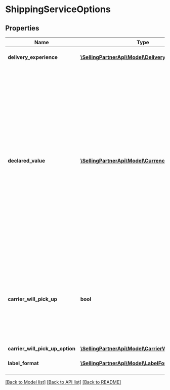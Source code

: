 # ShippingServiceOptions

## Properties
Name | Type | Description | Notes
------------ | ------------- | ------------- | -------------
**delivery_experience** | [**\SellingPartnerApi\Model\DeliveryExperienceType**](DeliveryExperienceType.md) | The delivery confirmation level. | 
**declared_value** | [**\SellingPartnerApi\Model\CurrencyAmount**](CurrencyAmount.md) | The declared value of the shipment. The carrier uses this value to determine the amount to use to insure the shipment. If DeclaredValue is greater than the carrier&#39;s minimum insurance amount, the seller is charged for the additional insurance as determined by the carrier. For information about optional insurance coverage, see the Seller Central Help [UK](https://sellercentral.amazon.co.uk/gp/help/200204080) [US](https://sellercentral.amazon.com/gp/help/200204080). | [optional] 
**carrier_will_pick_up** | **bool** | When true, the carrier will pick up the package.  Note: Scheduled carrier pickup is available only using Dynamex (US), DPD (UK), and Royal Mail (UK). | 
**carrier_will_pick_up_option** | [**\SellingPartnerApi\Model\CarrierWillPickUpOption**](CarrierWillPickUpOption.md) |  | [optional] 
**label_format** | [**\SellingPartnerApi\Model\LabelFormat**](LabelFormat.md) | The seller&#39;s preferred label format. | [optional] 

[[Back to Model list]](../README.md#documentation-for-models) [[Back to API list]](../README.md#documentation-for-api-endpoints) [[Back to README]](../README.md)


